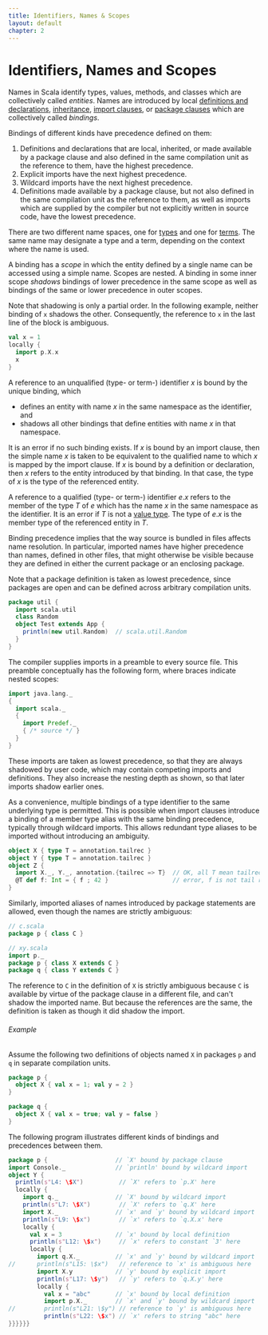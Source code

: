 ```yaml
---
title: Identifiers, Names & Scopes
layout: default
chapter: 2
---
```


# Identifiers, Names and Scopes

Names in Scala identify types, values, methods, and classes which are
collectively called _entities_. Names are introduced by local
[definitions and declarations](04-basic-declarations-and-definitions.html#basic-declarations-and-definitions),
[inheritance](05-classes-and-objects.html#class-members),
[import clauses](04-basic-declarations-and-definitions.html#import-clauses), or
[package clauses](09-top-level-definitions.html#packagings)
which are collectively called _bindings_.

Bindings of different kinds have precedence defined on them:

1. Definitions and declarations that are local, inherited, or made
   available by a package clause and also defined in the same compilation unit
   as the reference to them, have the highest precedence.
1. Explicit imports have the next highest precedence.
1. Wildcard imports have the next highest precedence.
1. Definitions made available by a package clause, but not also defined in the
   same compilation unit as the reference to them, as well as imports which
   are supplied by the compiler but not explicitly written in source code,
   have the lowest precedence.

There are two different name spaces, one for [types](03-types.html#types)
and one for [terms](06-expressions.html#expressions). The same name may designate a
type and a term, depending on the context where the name is used.

A binding has a _scope_ in which the entity defined by a single
name can be accessed using a simple name. Scopes are nested.  A binding
in some inner scope _shadows_ bindings of lower precedence in the
same scope as well as bindings of the same or lower precedence in outer
scopes.

Note that shadowing is only a partial order. In the following example,
neither binding of `x` shadows the other. Consequently, the
reference to `x` in the last line of the block is ambiguous.

```scala
val x = 1
locally {
  import p.X.x
  x
}
```

A reference to an unqualified (type- or term-) identifier $x$ is bound
by the unique binding, which

- defines an entity with name $x$ in the same namespace as the identifier, and
- shadows all other bindings that define entities with name $x$ in that
  namespace.

It is an error if no such binding exists.  If $x$ is bound by an
import clause, then the simple name $x$ is taken to be equivalent to
the qualified name to which $x$ is mapped by the import clause. If $x$
is bound by a definition or declaration, then $x$ refers to the entity
introduced by that binding. In that case, the type of $x$ is the type
of the referenced entity.

A reference to a qualified (type- or term-) identifier $e.x$ refers to
the member of the type $T$ of $e$ which has the name $x$ in the same
namespace as the identifier. It is an error if $T$ is not a [value type](03-types.html#value-types).
The type of $e.x$ is the member type of the referenced entity in $T$.

Binding precedence implies that the way source is bundled in files affects name resolution.
In particular, imported names have higher precedence than names, defined in other files,
that might otherwise be visible because they are defined in
either the current package or an enclosing package.

Note that a package definition is taken as lowest precedence, since packages
are open and can be defined across arbitrary compilation units.

```scala
package util {
  import scala.util
  class Random
  object Test extends App {
    println(new util.Random)  // scala.util.Random
  }
}
```

The compiler supplies imports in a preamble to every source file. This preamble
conceptually has the following form, where braces indicate nested scopes:

```scala
import java.lang._
{
  import scala._
  {
    import Predef._
    { /* source */ }
  }
}
```

These imports are taken as lowest precedence, so that they are always shadowed
by user code, which may contain competing imports and definitions.
They also increase the nesting depth as shown, so that later imports
shadow earlier ones.

As a convenience, multiple bindings of a type identifier to the same
underlying type is permitted. This is possible when import clauses introduce
a binding of a member type alias with the same binding precedence, typically
through wildcard imports. This allows redundant type aliases to be imported
without introducing an ambiguity.

```scala
object X { type T = annotation.tailrec }
object Y { type T = annotation.tailrec }
object Z {
  import X._, Y._, annotation.{tailrec => T}  // OK, all T mean tailrec
  @T def f: Int = { f ; 42 }                  // error, f is not tail recursive
}
```

Similarly, imported aliases of names introduced by package statements are
allowed, even though the names are strictly ambiguous:

```scala
// c.scala
package p { class C }

// xy.scala
import p._
package p { class X extends C }
package q { class Y extends C }
```

The reference to `C` in the definition of `X` is strictly ambiguous
because `C` is available by virtue of the package clause in
a different file, and can't shadow the imported name. But because
the references are the same, the definition is taken as though it
did shadow the import.

###### Example

Assume the following two definitions of objects named `X` in packages `p` and `q`
in separate compilation units.

```scala
package p {
  object X { val x = 1; val y = 2 }
}

package q {
  object X { val x = true; val y = false }
}
```

The following program illustrates different kinds of bindings and
precedences between them.

```scala
package p {                   // `X' bound by package clause
import Console._              // `println' bound by wildcard import
object Y {
  println(s"L4: \$X")          // `X' refers to `p.X' here
  locally {
    import q._                // `X' bound by wildcard import
    println(s"L7: \$X")        // `X' refers to `q.X' here
    import X._                // `x' and `y' bound by wildcard import
    println(s"L9: \$x")        // `x' refers to `q.X.x' here
    locally {
      val x = 3               // `x' bound by local definition
      println(s"L12: \$x")     // `x' refers to constant `3' here
      locally {
        import q.X._          // `x' and `y' bound by wildcard import
//      println(s"L15: \$x")   // reference to `x' is ambiguous here
        import X.y            // `y' bound by explicit import
        println(s"L17: \$y")   // `y' refers to `q.X.y' here
        locally {
          val x = "abc"       // `x' bound by local definition
          import p.X._        // `x' and `y' bound by wildcard import
//        println(s"L21: \$y") // reference to `y' is ambiguous here
          println(s"L22: \$x") // `x' refers to string "abc" here
}}}}}}
```
